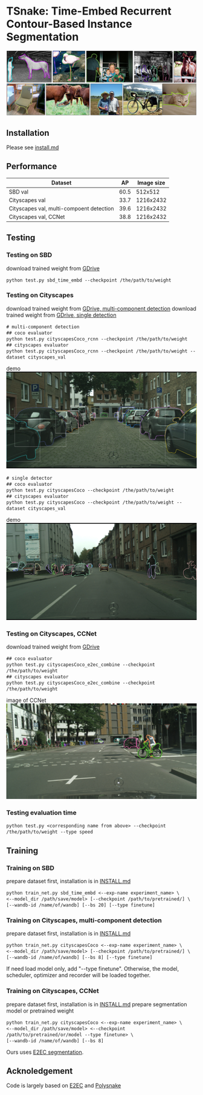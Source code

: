 # TSnake: Time-Embed Recurrent Contour-Based Instance Segmentation
![](demo/sbd_demo.png)

##  Installation
Please see [install.md](INSTALL.md)

## Performance

|Dataset|AP|Image size|
|--|--|--|
| SBD val | 60.5 | 512x512 |
| Cityscapes val | 33.7 | 1216x2432 |
| Cityscapes val, multi-compoent detection | 39.6 | 1216x2432 |
| Cityscapes val, CCNet | 38.8 | 1216x2432 |

## Testing
### Testing on SBD
download trained weight from [GDrive](https://drive.google.com/file/d/1kjl-bTI7bQsBjvB_XxJxFT4yiWsqKAF7/view?usp=drive_link)
```
python test.py sbd_time_embd --checkpoint /the/path/to/weight
```
### Testing on Cityscapes
download trained weight from [GDrive, multi-component detection](https://drive.google.com/file/d/185XzMG20Cp5K7ziNHlFbTnzHWar9wAC4/view?usp=drive_link)
download trained weight from [GDrive, single detection](https://drive.google.com/file/d/1BtQ4dhs8LPRP3vMBs5ZkX504U0QUtP-m/view?usp=drive_link)
```
# multi-component detection
## coco evaluator
python test.py cityscapesCoco_rcnn --checkpoint /the/path/to/weight
## cityscapes evaluator
python test.py cityscapesCoco_rcnn --checkpoint /the/path/to/weight --dataset cityscapes_val
```
demo
![](demo/city_rcnn_demo.jpg)
```
# single detector
## coco evaluator
python test.py cityscapesCoco --checkpoint /the/path/to/weight
## cityscapes evaluator
python test.py cityscapesCoco --checkpoint /the/path/to/weight --dataset cityscapes_val
```
demo
![](demo/city_single_demo.jpg)
### Testing on Cityscapes, CCNet
download trained weight from [GDrive](https://drive.google.com/file/d/10QmUBFBiNKNy6B6G65KI27HJFIzzQjXk/view?usp=drive_link)
```
## coco evaluator
python test.py cityscapesCoco_e2ec_combine --checkpoint /the/path/to/weight
## cityscapes evaluator
python test.py cityscapesCoco_e2ec_combine --checkpoint /the/path/to/weight
```
image of CCNet
![](demo/ccnet_demo.jpg)
### Testing evaluation time
```
python test.py <corresponding name from above> --checkpoint /the/path/to/weight --type speed
```

## Training
### Training on SBD
prepare dataset first, installation is in [INSTALL.md](./INSTALL.md)
```
python train_net.py sbd_time_embd <--exp-name experiment_name> \
<--model_dir /path/save/model> [--checkpoint /path/to/pretrained/] \
[--wandb-id /name/of/wandb] [--bs 20] [--type finetune]
```
### Training on Cityscapes, multi-component detection
prepare dataset first, installation is in [INSTALL.md](./INSTALL.md)
```
python train_net.py cityscapesCoco <--exp-name experiment_name> \
<--model_dir /path/save/model> [--checkpoint /path/to/pretrained/] \
[--wandb-id /name/of/wandb] [--bs 8] [--type finetune]
```
If need load model only, add "--type finetune". Otherwise, the model, scheduler, optimizer and recorder will be loaded together.
### Training on Cityscapes, CCNet
prepare dataset first, installation is in [INSTALL.md](./INSTALL.md)
prepare segmentation model or pretrained weight
```
python train_net.py cityscapesCoco <--exp-name experiment_name> \
<--model_dir /path/save/model> <--checkpoint /path/to/pretrained/or/model --type finetune> \
[--wandb-id /name/of/wandb] [--bs 8] 
```
Ours uses [E2EC segmentation](https://github.com/zhang-tao-whu/e2ec).
## Acknoledgement
Code is largely based on [E2EC](https://github.com/zhang-tao-whu/e2ec) and [Polysnake](https://github.com/fh2019ustc/PolySnake)